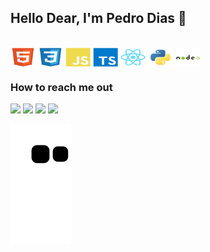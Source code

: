 ## Hello Dear, I'm Pedro Dias 👋
  
  <div style="display: inline_block"><br>
  <img align="center" alt="dias-HTML" height="30" width="40" src="https://raw.githubusercontent.com/devicons/devicon/master/icons/html5/html5-original.svg">
  <img align="center" alt="dias-CSS" height="30" width="40" src="https://raw.githubusercontent.com/devicons/devicon/master/icons/css3/css3-original.svg">
  <img align="center" alt="dias-Js" height="30" width="40" src="https://raw.githubusercontent.com/devicons/devicon/master/icons/javascript/javascript-plain.svg">
  <img align="center" alt="dias-Ts" height="30" width="40" src="https://raw.githubusercontent.com/devicons/devicon/master/icons/typescript/typescript-plain.svg">
  <img align="center" alt="dias-React" height="30" width="40" src="https://raw.githubusercontent.com/devicons/devicon/master/icons/react/react-original.svg">
  <img align="center" alt="dias-python" height="30" width="40" src="https://raw.githubusercontent.com/devicons/devicon/master/icons/python/python-original.svg">
  <img align="center" alt="dias-node" height="30" width="40" src="https://raw.githubusercontent.com/devicons/devicon/master/icons/nodejs/nodejs-original-wordmark.svg">
</div>

 ### How to reach me out
 <div>
 <a href = "mailto: pdr050203@gamil.com"><img src="https://img.shields.io/badge/-Gmail-%23EA4335?style=for-the-badge&logo=gmail&logoColor=white" target="_blank"></a>
 <a href="https://www.linkedin.com/in/pedro-dias-523215206/" target="_blank"><img src="https://img.shields.io/badge/-LinkedIn-%230077B5?style=for-the-badge&logo=linkedin&logoColor=white" target="_blank"></a>
  <a href="https://www.instagram.com/dias_pdr/" target="_blank"><img src="https://img.shields.io/badge/-Instagram-%23E4405F?style=for-the-badge&logo=instagram&logoColor=white" target="_blank"></a>
    <a href="https://twitter.com/diaspdr_1" target="_blank"><img src="https://img.shields.io/twitter/url?color=gray&label=TWITTER&logo=Twitter&logoColor=blue&style=for-the-badge&url=https%3A%2F%2Fimg.shields.io%2Ftwitter%2Furl%3Fcolor%3Dwhite%26label%3DTWITTER%26logo%3DTwitter%26logoColor%3Dblue%26style%3Dfor-the-badge"target="_blank"></a>
  
   ![Snake animation](https://github.com/rafaballerini/rafaballerini/blob/output/github-contribution-grid-snake.svg)
  
</div>
